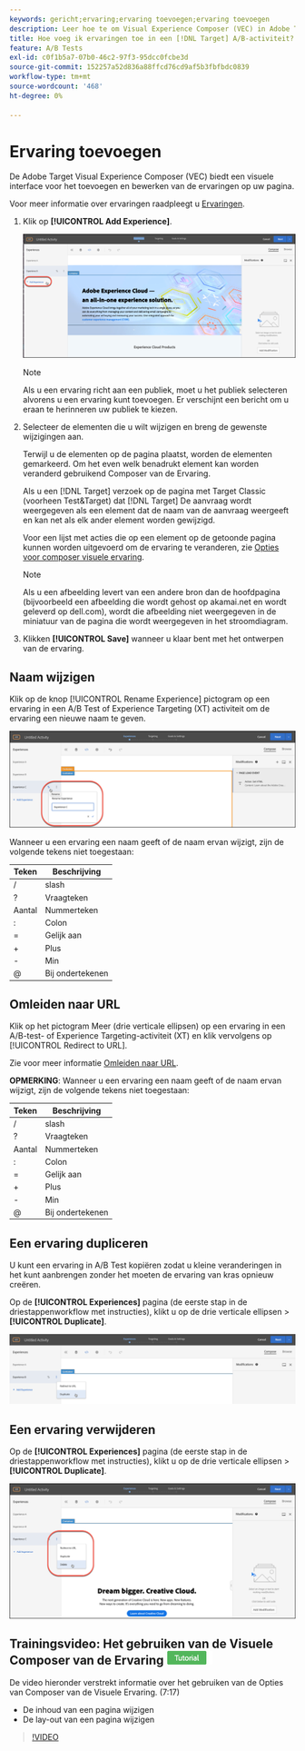 ```yaml
---
keywords: gericht;ervaring;ervaring toevoegen;ervaring toevoegen
description: Leer hoe te om Visual Experience Composer (VEC) in Adobe Target te gebruiken. VEC verstrekt een visuele interface voor het toevoegen van en het uitgeven van ervaringen op uw pagina.
title: Hoe voeg ik ervaringen toe in een [!DNL Target] A/B-activiteit?
feature: A/B Tests
exl-id: c0f1b5a7-07b0-46c2-97f3-95dcc0fcbe3d
source-git-commit: 152257a52d836a88ffcd76cd9af5b3fbfbdc0839
workflow-type: tm+mt
source-wordcount: '468'
ht-degree: 0%

---
```


# Ervaring toevoegen

De Adobe Target Visual Experience Composer (VEC) biedt een visuele interface voor het toevoegen en bewerken van de ervaringen op uw pagina.

Voor meer informatie over ervaringen raadpleegt u [Ervaringen](/help/main/c-experiences/experiences.md#concept_A2E10F6AFB3D4AEAB6951EE14688848D).

1. Klik op **[!UICONTROL Add Experience]**.

   ![Ervaring toevoegen, optie](/help/main/c-activities/t-test-ab/t-test-create-ab/assets/add-experience.png)

   >[!NOTE]
   >
   >Als u een ervaring richt aan een publiek, moet u het publiek selecteren alvorens u een ervaring kunt toevoegen. Er verschijnt een bericht om u eraan te herinneren uw publiek te kiezen.

1. Selecteer de elementen die u wilt wijzigen en breng de gewenste wijzigingen aan.

   Terwijl u de elementen op de pagina plaatst, worden de elementen gemarkeerd. Om het even welk benadrukt element kan worden veranderd gebruikend Composer van de Ervaring.

   Als u een [!DNL Target] verzoek op de pagina met Target Classic (voorheen Test&amp;Target) dat [!DNL Target] De aanvraag wordt weergegeven als een element dat de naam van de aanvraag weergeeft en kan net als elk ander element worden gewijzigd.

   Voor een lijst met acties die op een element op de getoonde pagina kunnen worden uitgevoerd om de ervaring te veranderen, zie [Opties voor composer visuele ervaring](/help/main/c-experiences/c-visual-experience-composer/viztarget-options.md).


   >[!NOTE]
   >
   >Als u een afbeelding levert van een andere bron dan de hoofdpagina (bijvoorbeeld een afbeelding die wordt gehost op akamai.net en wordt geleverd op dell.com), wordt die afbeelding niet weergegeven in de miniatuur van de pagina die wordt weergegeven in het stroomdiagram.

1. Klikken **[!UICONTROL Save]** wanneer u klaar bent met het ontwerpen van de ervaring.

## Naam wijzigen

Klik op de knop [!UICONTROL Rename Experience] pictogram op een ervaring in een A/B Test of Experience Targeting (XT) activiteit om de ervaring een nieuwe naam te geven.

![Naam wijzigen](/help/main/c-activities/t-test-ab/t-test-create-ab/assets/rename-experience.png)

Wanneer u een ervaring een naam geeft of de naam ervan wijzigt, zijn de volgende tekens niet toegestaan:

| Teken | Beschrijving |
|--- |--- |
| / | slash |
| ? | Vraagteken |
| Aantal | Nummerteken |
| : | Colon |
| = | Gelijk aan |
| + | Plus |
| - | Min |
| @ | Bij ondertekenen |

## Omleiden naar URL

Klik op het pictogram Meer (drie verticale ellipsen) op een ervaring in een A/B-test- of Experience Targeting-activiteit (XT) en klik vervolgens op [!UICONTROL Redirect to URL].

Zie voor meer informatie [Omleiden naar URL](/help/main/c-experiences/c-visual-experience-composer/redirect-offer.md).

**OPMERKING**: Wanneer u een ervaring een naam geeft of de naam ervan wijzigt, zijn de volgende tekens niet toegestaan:

| Teken | Beschrijving |
|--- |--- |
| / | slash |
| ? | Vraagteken |
| Aantal | Nummerteken |
| : | Colon |
| = | Gelijk aan |
| + | Plus |
| - | Min |
| @ | Bij ondertekenen |

## Een ervaring dupliceren

U kunt een ervaring in A/B Test kopiëren zodat u kleine veranderingen in het kunt aanbrengen zonder het moeten de ervaring van kras opnieuw creëren.

Op de **[!UICONTROL Experiences]** pagina (de eerste stap in de driestappenworkflow met instructies), klikt u op de drie verticale ellipsen > **[!UICONTROL Duplicate]**.

![Optie Dubbele ervaring](/help/main/c-activities/t-test-ab/t-test-create-ab/assets/duplicate-experience.png)

## Een ervaring verwijderen

Op de **[!UICONTROL Experiences]** pagina (de eerste stap in de driestappenworkflow met instructies), klikt u op de drie verticale ellipsen > **[!UICONTROL Duplicate]**.

![Ervaring verwijderen, optie](/help/main/c-activities/t-test-ab/t-test-create-ab/assets/delete-experience.png)

## Trainingsvideo: Het gebruiken van de Visuele Composer van de Ervaring ![Zelfstudie-badge](/help/main/assets/tutorial.png)

De video hieronder verstrekt informatie over het gebruiken van de Opties van Composer van de Visuele Ervaring. (7:17)

* De inhoud van een pagina wijzigen
* De lay-out van een pagina wijzigen

>[!VIDEO](https://video.tv.adobe.com/v/17399)
